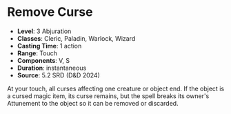 # Remove Curse

- **Level**: 3 Abjuration
- **Classes**: Cleric, Paladin, Warlock, Wizard
- **Casting Time**: 1 action
- **Range**: Touch
- **Components**: V, S
- **Duration**: instantaneous
- **Source**: 5.2 SRD (D&D 2024)

At your touch, all curses affecting one creature or object end. If the object is a cursed magic item, its curse remains, but the spell breaks its owner's Attunement to the object so it can be removed or discarded.

